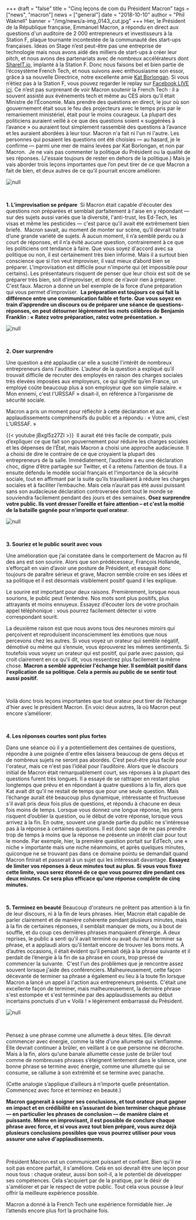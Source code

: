 +++
draft = "false"
title = "​​Cinq leçons de com du Président Macron"
tags = ["news", "macron"]
news = ["general"]
date = "2018-10-10"
author = "Phil Waknell"
banner = "/img/news/a-img_0143_cut.jpg"
+++
Hier, le Président de la République française, Emmanuel Macron, a répondu en direct aux questions d'un auditoire de 2 000 entrepreneurs et investisseurs à la Station F, plaque tournante incontestée de la communauté des start-ups françaises.
​​Ideas on Stage n’est peut-être pas une entreprise de technologie mais nous avons aidé des milliers de start-ups à créer leur pitch, et nous avons des partenariats avec de nombreux accélérateurs dont [ShareIT.io](https://share-it.io/), implanté à la Station F. Donc nous faisons bel et bien partie de l’écosystème French Tech, et nous suivons avec enthousiasme son essor, grâce à sa nouvelle Directrice, notre excellente amie [Kat Borlongan](https://www.linkedin.com/in/kat-borlongan/?originalSubdomain=fr). Si vous n’étiez pas à la Station F, vous pouvez regarder le replay sur [Facebook LIVE ici](https://www.facebook.com/EmmanuelMacron/videos/521273488336651/).
​​Ce n’est pas surprenant de voir Macron soutenir la French Tech : il a souvent assisté aux événements tech et même au CES alors qu’il était Ministre de l’Économie. Mais prendre des questions en direct, le jour où son gouvernement était sous le feu des projecteurs avec le temps pris par le remaniement ministériel, était pour le moins courageux. La plupart des politiciens auraient veillé à ce que des questions soient « suggérées à l’avance » ou auraient tout simplement rassemblé des questions à l’avance et les auraient abordées à leur tour. Macron n'a fait ni l'un ni l'autre. Les personnes qui posaient les questions ont été choisies — au hasard, je le confirme — parmi une mer de mains levées par Kat Borlongan, et non par Macron.
​​ 
​​Je ne vais pas commenter la politique du Président ou la qualité de ses réponses. (J'essaie toujours de rester en dehors de la politique.) Mais je vais aborder trois leçons importantes que l’on peut tirer de ce que Macron a fait de bien, et deux autres de ce qu'il pourrait encore améliorer.
​​ 

![null](/img/news/a-img_0076.jpg)

<br>

**1. ​L'improvisation se prépare**
   ​​ 
​Si Macron était capable d'écouter des questions non préparées et semblait parfaitement à l'aise en y répondant — sur des sujets aussi variés que la diversité, l'anti-trust, les Ed-Tech, les visas et même les pesticides — c'est parce qu'il avait été extrêmement bien briefé.
   ​​ 
​​Macron savait, au moment de monter sur scène, qu’il devrait traiter d’une grande variété de sujets. À aucun moment, il n’a semblé perdu ou à court de réponses, et il n’a évité aucune question, contrairement à ce que les politiciens ont tendance à faire. Que vous soyez d'accord avec sa politique ou non, il est certainement très bien informé. Mais il a surtout bien conscience que si l’on veut improviser, il vaut mieux d’abord bien se préparer.
   ​​ 
​​L'improvisation est difficile pour n'importe qui (et impossible pour certains). Les présentateurs risquent de penser que leur choix est soit de se préparer très bien, soit d'improviser, et donc de n’avoir rien à préparer. C'est faux. Macron a donné un bel exemple de la force d’une préparation qui vous permet d’improviser.
   ​​ 
**​​La préparation est toujours ce qui fait la différence entre une communication faible et forte. Que vous soyez en train d’apprendre un discours ou de préparer une séance de questions-réponses, on peut détourner légèrement les mots célèbres de Benjamin Franklin :  « Ratez votre préparation, ratez votre présentation. »**

![null](/img/news/quote-roosevelt.jpg)

<br>

**2. Oser surprendre**

Une question a été applaudie car elle a suscité l'intérêt de nombreux entrepreneurs dans l'auditoire. L’auteur de la question a expliqué qu’il trouvait difficile de recruter des employés en raison des charges sociales très élevées imposées aux employeurs, ce qui signifie qu’en France, un employé coûte beaucoup plus à son employeur que son simple salaire. « Mon ennemi, c'est l'URSSAF » disait-il, en référence à l’organisme de sécurité sociale.

​​Macron a pris un moment pour réfléchir à cette déclaration et aux applaudissements compréhensifs du public et a répondu : « Votre ami, c’est L’URSSAF. »

{{< youtube jBxgl5z27ZI >}}
​​
​​Il aurait été très facile de compatir, puis d’expliquer ce que fait son gouvernement pour réduire les charges sociales et les dépenses de l’État, mais Macron a choisi une approche audacieuse. Il a choisi de dire le contraire de ce que croyaient la plupart des entrepreneurs de la salle. Immédiatement, l’auditoire a eu une déclaration choc, digne d’être partagée sur Twitter, et il a retenu l’attention de tous.
​​Il a ensuite défendu le modèle social français et l’importance de la sécurité sociale, tout en affirmant par la suite qu’ils travaillaient à réduire les charges sociales et à faciliter l’embauche. Mais cela n’aurait pas été aussi puissant sans son audacieuse déclaration controversée dont tout le monde se souviendra facilement pendant des jours et des semaines.
**​​Osez surprendre votre public. Ils vont dresser l’oreille et faire attention – et c'est la moitié de la bataille gagnée pour n'importe quel orateur.**

![null](/img/news/a-img_0112_cut.jpg)

<br>

**3. ​​Souriez et le public sourit avec vous**

Une amélioration que j’ai constatée dans le comportement de Macron au fil des ans est son sourire. Alors que son prédécesseur, François Hollande, s’efforçait en vain d’avoir une posture de Président, et essayait donc toujours de paraître sérieux et grave, Macron semble croire en ses idées et sa politique et il est désormais visiblement positif quand il les explique.

​Le sourire est important pour deux raisons. Premièrement, lorsque nous sourions, le public peut l’entendre. Nos mots sont plus positifs, plus attrayants et moins ennuyeux. Essayez d’écouter lors de votre prochain appel téléphonique : vous pourrez facilement détecter si votre correspondant sourit.

​La deuxième raison est que nous avons tous des neurones miroirs qui perçoivent et reproduisent inconsciemment les émotions que nous percevons chez les autres. Si vous voyez un orateur qui semble négatif, démotivé ou même qui s’ennuie, vous éprouverez les mêmes sentiments. Si toutefois vous voyez un orateur qui est positif, qui parle avec passion, qui croit clairement en ce qu'il dit, vous ressentirez plus facilement la même chose.
**​​Macron a semblé apprécier l'échange hier. Il semblait positif dans l'explication de sa politique. Cela a permis au public de se sentir tout aussi positif.**

<br>

Voilà donc trois leçons importantes que tout orateur peut tirer de l’échange d’hier avec le président Macron. En voici deux autres, là où Macron peut encore s’améliorer.

<br>

​​**4. Les réponses courtes sont plus fortes**

Dans une séance où il y a potentiellement des centaines de questions, répondre à une poignée d'entre elles laissera beaucoup de gens déçus et de nombreux sujets ne seront pas abordés. C’est peut-être plus facile pour l'orateur, mais ce n'est pas l’idéal pour l'auditoire.
​​Alors que le discours initial de Macron était remarquablement court, ses réponses à la plupart des questions furent très longues. Il a essayé de se rattraper en restant plus longtemps que prévu et en répondant à quatre questions à la fin, alors que Kat avait dit qu'il ne restait de temps que pour une seule question. Mais l’échange aurait été beaucoup plus dynamique, intéressante et fructueuse s'il avait pris deux fois plus de questions, et répondu à chacune en deux fois moins de temps.
​​Lorsque vous donnez une longue réponse, les gens risquent d’oublier la question, ou le début de votre réponse, lorsque vous arrivez à la fin. En outre, souvent une grande partie du public ne s'intéresse pas à la réponse à certaines questions. Il est donc sage de ne pas prendre trop de temps à moins que la réponse ne présente un intérêt clair pour tout le monde. Par exemple, hier, la première question portait sur EdTech, une « niche » importante mais une niche néanmoins, et après quelques minutes, quiconque ne se trouvant pas dans ce domaine pointu se demandait quand Macron finirait et passerait à un sujet qui les intéressait davantage.
**Essayez de limiter vos réponses à deux minutes tout au plus. Si vous vous fixez cette limite, vous serez étonné de ce que vous pourrez dire pendant ces deux minutes. Ce sera plus efficace qu'une réponse complète de cinq minutes.**

<br>

**5. Terminez en beauté**
Beaucoup d'orateurs ne prêtent pas attention à la fin de leur discours, ni à la fin de leurs phrases. Hier, Macron était capable de parler clairement et de manière cohérente pendant plusieurs minutes, mais à la fin de certaines réponses, il semblait manquer de mots, ou à bout de souffle, et du coup ces dernières phrases manquaient d’énergie.
   ​​À deux reprises, le public a senti qu'il avait terminé ou avait du mal à terminer sa phrase, et a applaudi alors qu’il tentait encore de trouver les bons mots. À d’autres occasions, il était évident qu'il pensait déjà à la phrase suivante et il perdait de l’énergie à la fin de sa phrase en cours, trop pressé de commencer la suivante.
   ​​ 
   ​​C'est l'un des problèmes que je rencontre assez souvent lorsque j'aide des conférenciers. Malheureusement, cette façon décevante de terminer sa phrase a également eu lieu à la toute fin lorsque Macron a lancé un appel à l'action aux entrepreneurs présents. C'était une excellente façon de terminer, mais malheureusement, la dernière phrase s'est estompée et s'est terminée par des applaudissements au début incertains ponctués d'un « Voilà ! » légèrement embarrassé du Président.

![null](/img/news/slide-double-headed-match.001.jpeg)

<br>

​​Pensez à une phrase comme une allumette à deux têtes. Elle devrait commencer avec énergie, comme la tête d'une allumette qui s’enflamme. Elle devrait continuer à brûler, en veillant à ce que personne ne décroche. Mais à la fin, alors qu’une banale allumette cesse juste de brûler tout comme de nombreuses phrases s’éteignent lentement dans le silence, une bonne phrase se termine avec énergie, comme une allumette qui se consume, se rallume à son extrémité et se termine avec panache.

(Cette analogie s’applique d’ailleurs à n’importe quelle présentation. Commencez avec force et terminez en beauté.)

**​​Macron gagnerait à soigner ses conclusions, et tout orateur peut gagner en impact et en crédibilité en s’assurant de bien terminer chaque phrase — en particulier les phrases de conclusion — de manière claire et puissante. Même en improvisant, il est possible de conclure chaque phrase avec force, et si vous avez tout bien préparé, vous aurez déjà plusieurs conclusions possibles que vous pourrez utiliser pour vous assurer une salve d'applaudissements.**

<br>

Président Macron est un communicant puissant et confiant. Bien qu'il ne soit pas encore parfait, il s'améliore. Cela en soi devrait être une leçon pour nous tous : chaque orateur, aussi bon soit-il, a le potentiel de développer ses compétences. Cela s’acquiert par de la pratique, par le désir de s'améliorer et par le respect de votre public. Tout cela vous pousse à leur offrir la meilleure expérience possible.

​​Macron a donné à la French Tech une expérience formidable hier. Je l’attends encore plus fort la prochaine fois.
